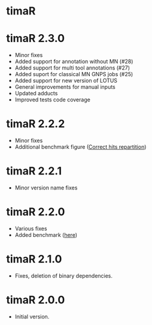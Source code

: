 # timaR

# timaR 2.3.0
* Minor fixes 
* Added support for annotation without MN (#28)
* Added support for multi tool annotations (#27)
* Added suport for classical MN GNPS jobs (#25)
* Added support for new version of LOTUS
* General improvements for manual inputs
* Updated adducts
* Improved tests code coverage

# timaR 2.2.2
* Minor fixes 
* Additional benchmark figure ([Correct hits repartition](https://taxonomicallyinformedannotation.github.io/tima-r/articles/4-actual-performance.html#correct-hits-repartition))

# timaR 2.2.1
* Minor version name fixes

# timaR 2.2.0
* Various fixes
* Added benchmark ([here](https://taxonomicallyinformedannotation.github.io/tima-r/articles/4-actual-performance.html))

# timaR 2.1.0
* Fixes, deletion of binary dependencies.

# timaR 2.0.0
* Initial version.
